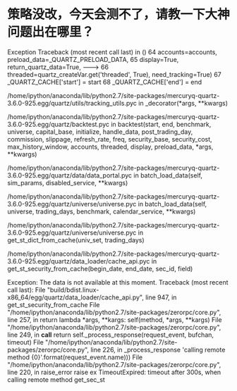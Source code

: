# 策略没改，今天会测不了，请教一下大神问题出在哪里？

Exception                                 Traceback (most recent call last)
<mercury-input-5-6F892A8A8FD94EAB8821B8092BBC8D68> in <module>()
     64                                             accounts=accounts, preload_data=_QUARTZ_PRELOAD_DATA,
     65                                             display=True, return_quartz_data=True,
---> 66                                             threaded=quartz_createVar.get('threaded', True), need_tracking=True)
     67     _QUARTZ_CACHE['start'] = start
     68     _QUARTZ_CACHE['end'] = end

/home/ipython/anaconda/lib/python2.7/site-packages/mercuryq-quartz-3.6.0-925.egg/quartz/utils/tracking_utils.pyc in _decorator(*args, **kwargs)

/home/ipython/anaconda/lib/python2.7/site-packages/mercuryq-quartz-3.6.0-925.egg/quartz/backtest.pyc in backtest(start, end, benchmark, universe, capital_base, initialize, handle_data, post_trading_day, commission, slippage, refresh_rate, freq, security_base, security_cost, max_history_window, accounts, threaded, display, preload_data, *args, **kwargs)

/home/ipython/anaconda/lib/python2.7/site-packages/mercuryq-quartz-3.6.0-925.egg/quartz/data/data_portal.pyc in batch_load_data(self, sim_params, disabled_service, **kwargs)

/home/ipython/anaconda/lib/python2.7/site-packages/mercuryq-quartz-3.6.0-925.egg/quartz/universe/universe.pyc in batch_load_data(self, universe, trading_days, benchmark, calendar_service, **kwargs)

/home/ipython/anaconda/lib/python2.7/site-packages/mercuryq-quartz-3.6.0-925.egg/quartz/universe/universe.pyc in get_st_dict_from_cache(univ_set, trading_days)

/home/ipython/anaconda/lib/python2.7/site-packages/mercuryq-quartz-3.6.0-925.egg/quartz/data_loader/cache_api.pyc in get_st_security_from_cache(begin_date, end_date, sec_id, field)

Exception: The data is not available at this moment. Traceback (most recent call last):
  File "build/bdist.linux-x86_64/egg/quartz/data_loader/cache_api.py", line 947, in get_st_security_from_cache
  File "/home/ipython/anaconda/lib/python2.7/site-packages/zerorpc/core.py", line 257, in <lambda>
    return lambda *args, **kargs: self(method, *args, **kargs)
  File "/home/ipython/anaconda/lib/python2.7/site-packages/zerorpc/core.py", line 249, in __call__
    return self._process_response(request_event, bufchan, timeout)
  File "/home/ipython/anaconda/lib/python2.7/site-packages/zerorpc/core.py", line 226, in _process_response
    'calling remote method {0}'.format(request_event.name)))
  File "/home/ipython/anaconda/lib/python2.7/site-packages/zerorpc/core.py", line 220, in raise_error
    raise ex
TimeoutExpired: timeout after 300s, when calling remote method get_sec_st